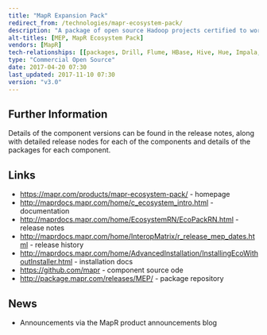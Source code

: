 ```yaml
---
title: "MapR Expansion Pack"
redirect_from: /technologies/mapr-ecosystem-pack/
description: "A package of open source Hadoop projects certified to work together against one or more versions of the MapR Converged Data Platform.  Has new major releases roughtly once a quarter, with most components kept resonably up to date with the open source version, with any patching done publically in GitHub.  Available as RPMs, and installable via the MapR Installer. These components were originally bundled as part of the MapR Converged Data Platform, but were broken out as the MapR Ecosystem Pack in September 2016 to allow them to be released independantly."
alt-titles: [MEP, MapR Ecosystem Pack]
vendors: [MapR]
tech-relationships: [[packages, Drill, Flume, HBase, Hive, Hue, Impala, Mahout, Myriad, Oozie, Pig, Sentry, Spark, Sqoop, Storm, Tez]]
type: "Commercial Open Source"
date: 2017-04-20 07:30
last_updated: 2017-11-10 07:30
version: "v3.0"
---
```

## Further Information

Details of the component versions can be found in the release notes, along with detailed release nodes for each of the components and details of the packages for each component.

## Links

* <https://mapr.com/products/mapr-ecosystem-pack/> - homepage
* <http://maprdocs.mapr.com/home/c_ecosystem_intro.html> - documentation
* <http://maprdocs.mapr.com/home/EcosystemRN/EcoPackRN.html> - release notes
* <http://maprdocs.mapr.com/home/InteropMatrix/r_release_mep_dates.html> - release history
* <http://maprdocs.mapr.com/home/AdvancedInstallation/InstallingEcoWithoutInstaller.html> - installation docs
* <https://github.com/mapr> - component source ode
* <http://package.mapr.com/releases/MEP/> - package repository

## News

* Announcements via the MapR product announcements blog
